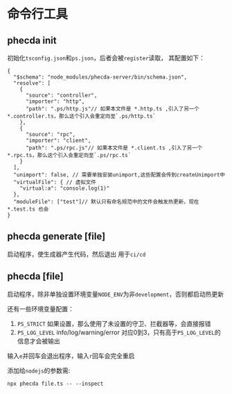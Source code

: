 # 命令行工具
## phecda init
初始化`tsconfig.json`和`ps.json`，后者会被`register`读取，
其配置如下：
```json5
{
  "$schema": "node_modules/phecda-server/bin/schema.json",
  "resolve": [
    {
      "source": "controller",
      "importer": "http",
      "path": ".ps/http.js"// 如果本文件是 *.http.ts ,引入了另一个*.controller.ts，那么这个引入会重定向至`.ps/http.ts`
    },
    {
      "source": "rpc",
      "importer": "client",
      "path": ".ps/rpc.js"// 如果本文件是 *.client.ts ,引入了另一个*.rpc.ts，那么这个引入会重定向至`.ps/rpc.ts`
    }
  ],
  "unimport": false, // 需要单独安装unimport,这些配置会传到createUnimport中
  "virtualFile": { // 虚拟文件
    "virtual:a": "console.log(1)"
  },
  "moduleFile": ["test"]// 默认只有命名规范中的文件会触发热更新，现在 *.test.ts 也会
}
```

## phecda generate [file]
启动程序，使生成器产生代码，然后退出
用于`ci/cd`



## phecda [file]
启动程序，除非单独设置环境变量`NODE_ENV`为非`development`，否则都启动热更新

还有一些环境变量配置：
1. `PS_STRICT` 如果设置，那么使用了未设置的守卫、拦截器等，会直接报错
2. `PS_LOG_LEVEL`  info/log/warning/error 对应0到3，只有高于`PS_LOG_LEVEL`的信息才会被输出


输入`e`并回车会退出程序，输入`r`回车会完全重启

添加给`nodejs`的参数需:
```shell
npx phecda file.ts -- --inspect
```
